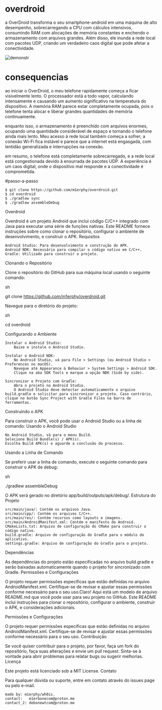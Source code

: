 # overdroid
a OverDroid transforma o seu smartphone-android em uma máquina de alto desempenho, sobrecarregando a CPU com cálculos intensivos, consumindo RAM com alocações de memória constantes e enchendo o armazenamento com arquivos grandes. Além disso, ele inunda a rede local com pacotes UDP, criando um verdadeiro caos digital que pode afetar a conectividade.

![demonstr](https://github.com/user-attachments/assets/dfa1bc24-8ec4-4a61-9fa5-0de0f683652d)

# consequencias
ao iniciar o OverDroid, o meu telefone rapidamente começa a ficar visivelmente lento. O processador está a todo vapor, calculando intensamente e causando um aumento significativo na temperatura do dispositivo. A memória RAM parece estar completamente ocupada, pois o telefone tenta alocar e liberar grandes quantidades de memória continuamente.

enquanto isso, o armazenamento é preenchido com arquivos enormes, ocupando uma quantidade considerável de espaço e tornando o telefone ainda mais lento. Meu acesso à rede local também começa a sofrer; a conexão Wi-Fi fica instável e parece que a internet está engasgada, com lentidão generalizada e interrupções na conexão.

em resumo, o telefone está completamente sobrecarregado, e a rede local está congestionada devido à enxurrada de pacotes UDP. A experiência é um caos digital, onde o dispositivo mal responde e a conectividade é comprometida.

#passo-a-passo

    $ git clone https://github.com/m1erphy/overdroid.git
    $ cd overdroid
    $ ./gradlew sync
    $ ./gradlew assembleDebug
    
Overdroid

Overdroid é um projeto Android que inclui código C/C++ integrado com Java para executar uma série de funções nativas. Este README fornece instruções sobre como clonar o repositório, configurar o ambiente de desenvolvimento, e construir o APK.
Requisitos

    Android Studio: Para desenvolvimento e construção do APK.
    Android NDK: Necessário para compilar o código nativo em C/C++.
    Gradle: Utilizado para construir o projeto.

Clonando o Repositório

Clone o repositório do GitHub para sua máquina local usando o seguinte comando:

sh

git clone https://github.com/m1erphy/overdroid.git

Navegue para o diretório do projeto:

sh

cd overdroid

Configurando o Ambiente

    Instalar o Android Studio:
        Baixe e instale o Android Studio.

    Instalar o Android NDK:
        No Android Studio, vá para File > Settings (ou Android Studio > Preferences no macOS).
        Navegue até Appearance & Behavior > System Settings > Android SDK.
        Clique na aba SDK Tools e marque a opção NDK (Side by side).

    Sincronizar o Projeto com Gradle:
        Abra o projeto no Android Studio.
        O Android Studio deve detectar automaticamente o arquivo build.gradle e solicitar para sincronizar o projeto. Caso contrário, clique no botão Sync Project with Gradle Files na barra de ferramentas.

Construindo o APK

Para construir o APK, você pode usar o Android Studio ou a linha de comando:
Usando o Android Studio

    No Android Studio, vá para o menu Build.
    Selecione Build Bundle(s) / APK(s).
    Escolha Build APK(s) e aguarde a conclusão do processo.

Usando a Linha de Comando

Se preferir usar a linha de comando, execute o seguinte comando para construir o APK de debug:

sh

./gradlew assembleDebug

O APK será gerado no diretório app/build/outputs/apk/debug/.
Estrutura do Projeto

    src/main/java/: Contém os arquivos Java.
    src/main/cpp/: Contém os arquivos C/C++.
    src/main/res/: Contém recursos como layouts e imagens.
    src/main/AndroidManifest.xml: Contém o manifesto do Android.
    CMakeLists.txt: Arquivo de configuração do CMake para construir o código nativo.
    build.gradle: Arquivo de configuração do Gradle para o módulo do aplicativo.
    settings.gradle: Arquivo de configuração do Gradle para o projeto.

Dependências

As dependências do projeto estão especificadas no arquivo build.gradle e serão baixadas automaticamente quando o projeto for sincronizado com Gradle.
Permissões e Configurações

O projeto requer permissões específicas que estão definidas no arquivo AndroidManifest.xml. Certifique-se de revisar e ajustar essas permissões conforme necessário para o seu uso.Claro! Aqui está um modelo de arquivo README.md que você pode usar para seu projeto no GitHub. Este README inclui instruções para clonar o repositório, configurar o ambiente, construir o APK, e considerações adicionais.

Permissões e Configurações

O projeto requer permissões específicas que estão definidas no arquivo AndroidManifest.xml. Certifique-se de revisar e ajustar essas permissões conforme necessário para o seu uso.
Contribuição

Se você quiser contribuir para o projeto, por favor, faça um fork do repositório, faça suas alterações e envie um pull request. Sinta-se à vontade para abrir problemas para relatar bugs ou sugerir melhorias.
Licença

Este projeto está licenciado sob a MIT License.
Contato

Para qualquer dúvida ou suporte, entre em contato através do issues page ou pelo e-mail.

    made by: m1erphy/wh0is. 
    contact:   m1erbonecom@proton.me
    contact_2: debonewtcom@proton.me
